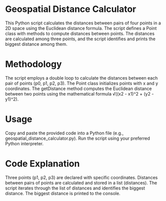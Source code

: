 # Geospatial Distance Calculator
This Python script calculates the distances between pairs of four points in a 2D space using the Euclidean distance formula. The script defines a Point class with methods to compute distances between points. The distances are calculated among three points, and the script identifies and prints the biggest distance among them.

# Methodology
The script employs a double loop to calculate the distances between each pair of points (p0, p1, p2, p3). The Point class initializes points with x and y coordinates. The getDistance method computes the Euclidean distance between two points using the mathematical formula √((x2 - x1)^2 + (y2 - y1)^2).

# Usage

Copy and paste the provided code into a Python file (e.g., geospatial_distance_calculator.py).
Run the script using your preferred Python interpreter.

# Code Explanation
Three points (p1, p2, p3) are declared with specific coordinates.
Distances between pairs of points are calculated and stored in a list (distances).
The script iterates through the list of distances and identifies the biggest distance.
The biggest distance is printed to the console.
